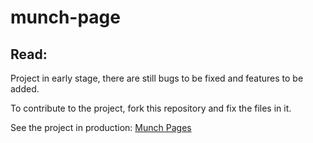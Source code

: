 # munch-page

## Read:
Project in early stage, there are still bugs to be fixed and features to be added.

To contribute to the project, fork this repository and fix the files in it.

See the project in production: <a href="https://munch-page.herokuapp.com">Munch Pages</a>
